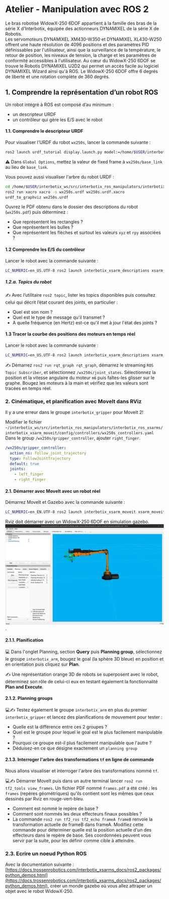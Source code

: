 # Atelier - Manipulation avec ROS 2

Le bras robotisé WidowX-250 6DOF appartient à la famille des bras de la série X d'Interbotix, équipée des actionneurs DYNAMIXEL de la série X de Robotis.  
Les servomoteurs DYNAMIXEL XM430-W350 et DYNAMIXEL XL430-W250 offrent une haute résolution de 4096 positions et des paramètres PID définissables par l'utilisateur, ainsi que la surveillance de la température, le retour de position, les niveaux de tension, la charge et les paramètres de conformité accessibles à l'utilisateur. Au cœur du WidowX-250 6DOF se trouve le Robotis DYNAMIXEL U2D2 qui permet un accès facile au logiciel DYNAMIXEL Wizard ainsi qu'à ROS. Le WidowX-250 6DOF offre 6 degrés de liberté et une rotation complète de 360 degrés.

## 1. Comprendre la représentation d’un robot ROS

Un robot intégré à ROS est composé d’au minimum :
- un descripteur URDF
- un contrôleur qui gère les E/S avec le robot

#### 1.1. Comprendre le descripteur URDF

Pour visualiser l'URDF du robot `wx250s`, lancer la commande suivante : 
```bash
ros2 launch urdf_tutorial display.launch.py model:=/home/$USER/interbotix_ws/src/interbotix_ros_manipulators/interbotix_ros_xsarms/interbotix_xsarm_descriptions/urdf/wx250s.urdf.xacro
``` 

⚠️ Dans `Global Options`, mettez la valeur de fixed frame à `wx250s/base_link` au lieu de `base_link`.

Vous pouvez aussi visualiser l'arbre du robot URDF : 
```bash
cd /home/$USER/interbotix_ws/src/interbotix_ros_manipulators/interbotix_ros_xsarms/interbotix_xsarm_descriptions/urdf/
ros2 run xacro xacro -o wx250s.urdf wx250s.urdf.xacro
urdf_to_graphviz wx250s.urdf
``` 

Ouvrez le PDF obtenu dans le dossier des descriptions du robot (`wx250s.pdf`) puis déterminez :
* Que représentent les rectangles ?
* Que représentent les bulles ?
* Que représentent les flèches et surtout les valeurs `xyz` et `rpy` associées ?

#### 1.2 Comprendre les E/S du contrôleur

Lancer le robot avec la commande suivante : 
```bash
LC_NUMERIC=en_US.UTF-8 ros2 launch interbotix_xsarm_descriptions xsarm_description.launch.py robot_model:=wx250s use_joint_pub_gui:=true
```

##### 1.2.a. Topics du robot

✍ Avec l’utilitaire `ros2 topic`, lister les topics disponibles puis consultez celui qui décrit l’état courant des joints, en particulier :
* Quel est son nom ?
* Quel est le type de message qu'il transmet ?
* A quelle fréquence (en Hertz) est-ce qu'il met à jour l'état des joints ?

#### 1.3 Tracer la courbe des positions des moteurs en temps réel

Lancer le robot avec la commande suivante :
```bash
LC_NUMERIC=en_US.UTF-8 ros2 launch interbotix_xsarm_descriptions xsarm_description.launch.py robot_model:=wx250s use_joint_pub_gui:=true
```

✍  Démarrez `ros2 run rqt_graph rqt_graph`, démarrez le streaming `ROS Topic Subscriber`, et sélectionnez `/wx250s/joint_states`. Sélectionnez la position et la vitesse angulaire du moteur `m6` puis faîtes-les glisser sur le graphe. Bougez les moteurs à la main et vérifiez que les valeurs sont tracées en temps réel.


### 2. Cinématique, et planification avec MoveIt dans RViz

Il y a une erreur dans le groupe `interbotix_gripper` pour MoveIt 2!

Modifier le fichier `~/interbotix_ws/src/interbotix_ros_manipulators/interbotix_ros_xsarms/interbotix_xsarm_moveit/config/controllers/wx250s_controllers.yaml`
Dans le group  `/wx250s/gripper_controller`, ajouter `right_finger`.

```yaml
/wx250s/gripper_controller:
  action_ns: follow_joint_trajectory
  type: FollowJointTrajectory
  default: true
  joints:
    - left_finger
    - right_finger
```


#### 2.1. Démarrer avec MoveIt avec un robot réel

Démarrez MoveIt et Gazebo avec la commande suivante :

```bash
LC_NUMERIC=en_EN.UTF-8 ros2 launch interbotix_xsarm_moveit xsarm_moveit.launch.py robot_model:=wx250s hardware_type:=gz_classic
```

Rviz doit démarrer avec un WidowX-250 6DOF en simulation gazebo.
![Move it2](./images/rviz.png).

#### 2.1.1. Planification

💻 Dans l'onglet Planning, section **Query** puis **Planning group**, sélectionnez le groupe `interbotix_arm`, bougez le goal (la sphère 3D bleue) en position et en orientation puis cliquez sur **Plan**.

✍ Une représentation orange 3D de robots se superposent avec le robot, déterminez son rôle de celui-ci eux en testant également la fonctionnalité **Plan and Execute**.

#### 2.1.2. Planning groups

💻✍ Testez également le groupe `interbotix_arm` en plus du premier `interbotix_gripper` et lancez des planifications de mouvement pour tester :

* Quelle est la différence entre ces 2 groupes ?
* Quel est le groupe pour lequel le goal est le plus facilement manipulable ?
* Pourquoi ce groupe est-il plus facilement manipulable que l'autre ?
* Déduisez-en ce que désigne exactement un `planning group`

#### 2.1.3. Interroger l'arbre des transformations `tf` en ligne de commande

Nous allons visualiser et interroger l'arbre des transformations nommé `tf`.

💻✍ Démarrer MoveIt puis dans un autre terminal lancer `ros2 run tf2_tools view_frames`. Un fichier PDF nommé `frames.pdf` a été créé : les `frames` (repères géométriques) qu'ils contient sont les mêmes que ceux dessinés par Rviz en rouge-vert-bleu.

* Comment est nommé le repère de base ?
* Comment sont nommés les deux effecteurs finaux possibles ?
* La commande `ros2 run tf2_ros tf2_echo frameA frameB` renvoie la transformation actuelle de frameB dans frameA. Modifiez cette commande pour déterminer quelle est la position actuelle d'un des effecteurs dans le repère de base. Ses coordonnées peuvent vous servir par la suite, pour les définir comme cible à atteindre.

### 2.3. Ecrire un noeud Python ROS 

Avec la documentation suivante : [https://docs.trossenrobotics.com/interbotix_xsarms_docs/ros2_packages/python_demos.html](https://docs.trossenrobotics.com/interbotix_xsarms_docs/ros2_packages/python_demos.html),
créer un monde gazebo où vous allez attraper un objet avec le robot WidowX-250.
